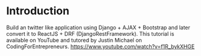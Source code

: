 <!-- # tweetme_clone -->
<!-- A Twitter-like App Using Django and ReactJS -->


# Introduction
Build an twitter like application using Django + AJAX + Bootstrap and later convert it to ReactJS + DRF (DjangoRestFramework).
This tutorial is available on YouTube and tutored by Justin Michael on CodingForEntrepreneurs. https://www.youtube.com/watch?v=f1R_bykXHGE


